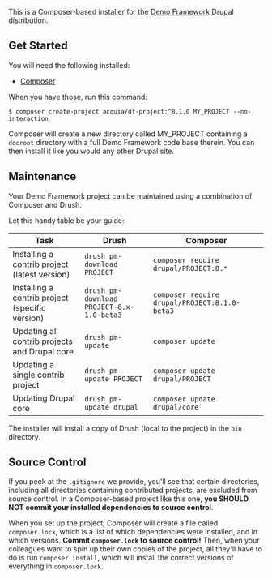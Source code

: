 This is a Composer-based installer for the [Demo Framework](https://www.drupal.org/project/df) Drupal distribution.

## Get Started
You will need the following installed:

* [Composer](https://getcomposer.org)

When you have those, run this command:
```
$ composer create-project acquia/df-project:^8.1.0 MY_PROJECT --no-interaction
```
Composer will create a new directory called MY_PROJECT containing a ```docroot``` directory with a full Demo Framework code base therein. You can then install it like you would any other Drupal site.

## Maintenance
Your Demo Framework project can be maintained using a combination of Composer and Drush.

Let this handy table be your guide:

| Task                                            | Drush                                         | Composer                                          |
|-------------------------------------------------|-----------------------------------------------|---------------------------------------------------|
| Installing a contrib project (latest version)   | ```drush pm-download PROJECT```               | ```composer require drupal/PROJECT:8.*```         |
| Installing a contrib project (specific version) | ```drush pm-download PROJECT-8.x-1.0-beta3``` | ```composer require drupal/PROJECT:8.1.0-beta3``` |
| Updating all contrib projects and Drupal core   | ```drush pm-update```                         | ```composer update```                             |
| Updating a single contrib project               | ```drush pm-update PROJECT```                 | ```composer update drupal/PROJECT```              |
| Updating Drupal core                            | ```drush pm-update drupal```                  | ```composer update drupal/core```                 |

The installer will install a copy of Drush (local to the project) in the ```bin``` directory.

## Source Control
If you peek at the ```.gitignore``` we provide, you'll see that certain directories, including all directories containing contributed projects, are excluded from source control. In a Composer-based project like this one, **you SHOULD NOT commit your installed dependencies to source control**.

When you set up the project, Composer will create a file called ```composer.lock```, which is a list of which dependencies were installed, and in which versions. **Commit ```composer.lock``` to source control!** Then, when your colleagues want to spin up their own copies of the project, all they'll have to do is run ```composer install```, which will install the correct versions of everything in ```composer.lock```.

